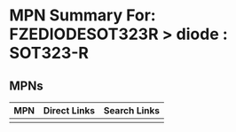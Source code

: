 



# MPN Summary For: FZEDIODESOT323R > diode : SOT323-R

## MPNs
  

|MPN|Direct Links|Search Links|
| :--- | :--- | :--- |
||||
